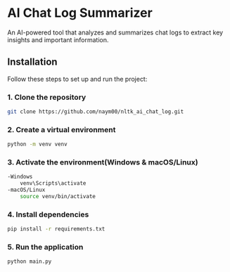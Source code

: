 # AI Chat Log Summarizer

An AI-powered tool that analyzes and summarizes chat logs to extract key insights and important information.

## Installation

Follow these steps to set up and run the project:

### 1. Clone the repository
```bash
git clone https://github.com/naym00/nltk_ai_chat_log.git
```

### 2. Create a virtual environment
```bash
python -m venv venv
```

### 3. Activate the environment(Windows & macOS/Linux)
```bash
-Windows
    venv\Scripts\activate
-macOS/Linux
    source venv/bin/activate
```

### 4. Install dependencies
```bash
pip install -r requirements.txt
```

### 5. Run the application
```bash
python main.py
```